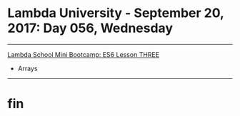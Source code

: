 # Lambda University - September 20, 2017: Day 056, Wednesday
***
[Lambda School Mini Bootcamp: ES6 Lesson THREE](https://youtu.be/z2KjYoTRJuM)
- Arrays
***
# fin
